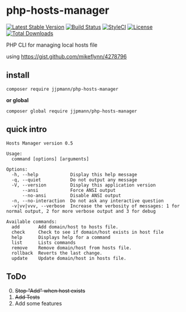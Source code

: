 # php-hosts-manager

[![Latest Stable Version](https://poser.pugx.org/jjpmann/php-hosts-manager/v/stable)](https://packagist.org/packages/jjpmann/php-hosts-manager) 
[![Build Status](https://travis-ci.org/jjpmann/php-hosts-manager.svg?branch=master)](https://travis-ci.org/jjpmann/php-hosts-manager)
[![StyleCI](https://styleci.io/repos/40988670/shield)](https://styleci.io/repos/40988670)
[![License](https://poser.pugx.org/jjpmann/php-hosts-manager/license)](https://packagist.org/packages/jjpmann/php-hosts-manager)
[![Total Downloads](https://poser.pugx.org/jjpmann/php-hosts-manager/downloads)](https://packagist.org/packages/jjpmann/php-hosts-manager) 

PHP CLI for managing local hosts file

using https://gist.github.com/mikeflynn/4278796


## install

    composer require jjpmann/php-hosts-manager

__or global__
    
    composer global require jjpmann/php-hosts-manager

## quick intro

    Hosts Manager version 0.5

    Usage:
      command [options] [arguments]

    Options:
      -h, --help            Display this help message
      -q, --quiet           Do not output any message
      -V, --version         Display this application version
          --ansi            Force ANSI output
          --no-ansi         Disable ANSI output
      -n, --no-interaction  Do not ask any interactive question
      -v|vv|vvv, --verbose  Increase the verbosity of messages: 1 for normal output, 2 for more verbose output and 3 for debug

    Available commands:
      add       Add domain/host to hosts file.
      check     Check to see if domain/host exists in host file
      help      Displays help for a command
      list      Lists commands
      remove    Remove domain/host from hosts file.
      rollback  Reverts the last change.
      update    Update domain/host in hosts file.

## ToDo

0. ~~Stop "Add" when host exists~~
0. ~~Add Tests~~
0. Add some features

